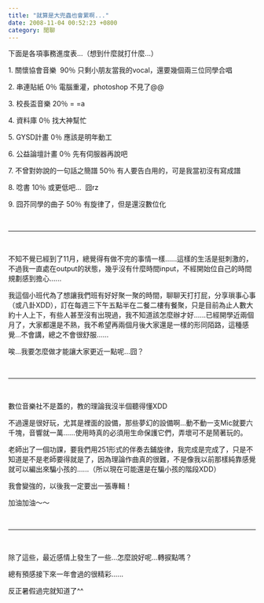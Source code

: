 ```yaml
---
title: "就算是大兜蟲也會累啊..."
date: 2008-11-04 00:52:23 +0800
category: 閒聊
---
```

<p>下面是各項事務進度表...（想到什麼就打什麼...）</p><p>1. 關懷協會音樂&nbsp; 90％ 只剩小朋友當我的vocal，還要幾個兩三位同學合唱</p><p>2. 串連貼紙 0％ 電腦重灌，photoshop 不見了@@</p><p>3. 校長盃音樂 20％ = =a</p><p>4. 資料庫 0％ 找大神幫忙</p><p>5. GYSD計畫 0％ 應該是明年動工</p><p>6. 公益論壇計畫 0％ 先有伺服器再說吧</p><p>7. 不曾對妳說的一句話之簡譜 50％ 有人要告白用的，可是我當初沒有寫成譜</p><p>8. 唸書 10％ 或更低吧...&nbsp; 囧rz</p><p>9. 囧芥同學的曲子 50％ 有旋律了，但是還沒數位化</p><p>&nbsp;</p><hr /><p>&nbsp;</p><p>不知不覺已經到了11月，總覺得有做不完的事情一樣......這樣的生活是挺刺激的，不過我一直處在output的狀態，幾乎沒有什麼時間input，不經開始位自己的時間規劃感到擔心......</p><p>我這個小班代為了想讓我們班有好好聚一聚的時間，聊聊天打打屁，分享瑣事心事（或八卦XDD），訂在每週三下午五點半在二餐二樓有餐聚，只是目前為止人數大約十人上下，有些人甚至沒有出現過，我不知道該怎麼辦才好......已經開學近兩個月了，大家都還是不熟，我不希望再兩個月後大家還是一樣的形同陌路，這種感覺...不會講，總之不會很舒服......</p><p>唉...我要怎麼做才能讓大家更近一點呢...囧？</p><p>&nbsp;</p><hr /><p>&nbsp;</p><p>數位音樂社不是蓋的，教的理論我沒半個聽得懂XDD</p><p>不過還是很好玩，尤其是裡面的設備，那些夢幻的設備啊...動不動一支Mic就要六千塊，音響就一萬......使用時真的必須用生命保護它們，弄壞可不是鬧著玩的。</p><p>老師出了一個功課，要我們用251形式的伴奏去鋪旋律，我完成是完成了，只是不知道是不是老師要得就是了，因為理論作曲真的很難，不是像我以前那樣純靠感覺就可以編出來騙小孩的......（所以現在可能還是在騙小孩的階段XDD）</p><p>我會變強的，以後我一定要出一張專輯！</p><p>加油加油～～</p><p>&nbsp;</p><hr /><p>&nbsp;</p><p>除了這些，最近感情上發生了一些...怎麼說好呢...轉捩點嗎？</p><p>總有預感接下來一年會過的很精彩......</p><p>反正暑假過完就知道了^^</p>
